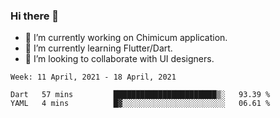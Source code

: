 ### Hi there 👋

<!--
**devcat37/devcat37** is a ✨ _special_ ✨ repository because its `README.md` (this file) appears on your GitHub profile.-->


- 🔭 I’m currently working on Chimicum application.
- 🌱 I’m currently learning Flutter/Dart.
- 👯 I’m looking to collaborate with UI designers.
<!-- - 🤔 I’m looking for help with ... -->

<!--START_SECTION:waka-->
```text
Week: 11 April, 2021 - 18 April, 2021

Dart   57 mins         ███████████████████████▒░   93.39 % 
YAML   4 mins          █▓░░░░░░░░░░░░░░░░░░░░░░░   06.61 % 
```
<!--END_SECTION:waka-->
